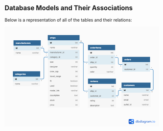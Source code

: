## Database Models and Their Associations

Below is a representation of all of the tables and their relations:

![](/documentation/Custom_Crafts.png)
